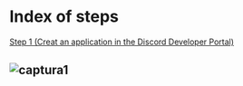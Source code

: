 # Index of steps

[Step 1 (Creat an application in the Discord Developer Portal)](https://github.com/VictorFloresJuarez/Workshop-Bots-on-Discord/blob/main/Sections/Creation%20process/Complete%20process.md)

![captura1](https://github.com/VictorFloresJuarez/Workshop-Bots-on-Discord/blob/main/Resources/captura1.png?raw=true)
----------------------------------------------------------------------------------------------------------------------


## 
